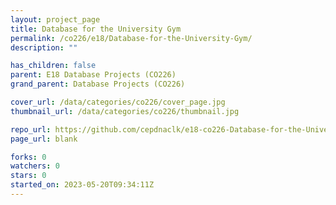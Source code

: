 ```yaml
---
layout: project_page
title: Database for the University Gym
permalink: /co226/e18/Database-for-the-University-Gym/
description: ""

has_children: false
parent: E18 Database Projects (CO226)
grand_parent: Database Projects (CO226)

cover_url: /data/categories/co226/cover_page.jpg
thumbnail_url: /data/categories/co226/thumbnail.jpg

repo_url: https://github.com/cepdnaclk/e18-co226-Database-for-the-University-Gym
page_url: blank

forks: 0
watchers: 0
stars: 0
started_on: 2023-05-20T09:34:11Z
---
```



